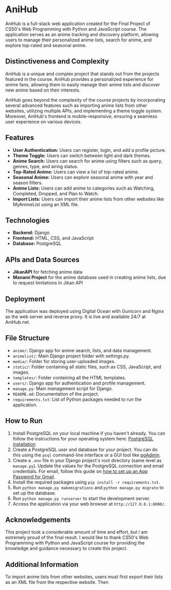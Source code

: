 AniHub
======
AniHub is a full-stack web application created for the Final Project of CS50's Web Programming with Python and JavaScript course. The application serves as an anime tracking and discovery platform, allowing users to manage their personalized anime lists, search for anime, and explore top-rated and seasonal anime.

Distinctiveness and Complexity
-------------------------------
AniHub is a unique and complex project that stands out from the projects featured in the course. AniHub provides a personalized experience for anime fans, allowing them to easily manage their anime lists and discover new anime based on their interests.

AniHub goes beyond the complexity of the course projects by incorporating several advanced features such as importing anime lists from other websites, utilizing multiple APIs, and implementing a theme toggle system. Moreover, AniHub's frontend is mobile-responsive, ensuring a seamless user experience on various devices.

Features
--------
- **User Authentication:** Users can register, login, and add a profile picture.
- **Theme Toggle:** Users can switch between light and dark themes.
- **Anime Search:** Users can search for anime using filters such as query, genres, type, and airing status.
- **Top-Rated Anime:** Users can view a list of top-rated anime.
- **Seasonal Anime:** Users can explore seasonal anime with year and season filters.
- **Anime Lists:** Users can add anime to categories such as Watching, Completed, Dropped, and Plan to Watch.
- **Import Lists:** Users can import their anime lists from other websites like MyAnimeList using an XML file.

Technologies
------------
- **Backend:** Django
- **Frontend:** HTML, CSS, and JavaScript
- **Database:** PostgreSQL

APIs and Data Sources
---------------------
- **JikanAPI** for fetching anime data
- **Manami Project** for the anime database used in creating anime lists, due to request limitations in Jikan API

Deployment
----------
The application was deployed using Digital Ocean with Gunicorn and Nginx as the web server and reverse proxy. It is live and available 24/7 at AniHub.net.

File Structure
--------------
- `anime/`: Django app for anime search, lists, and data management.
- `animelist/`: Main Django project folder with settings.py.
- `media/`: Folder for storing user-uploaded images.
- `static/`: Folder containing all static files, such as CSS, JavaScript, and images.
- `templates/`: Folder containing all the HTML templates.
- `users/`: Django app for authentication and profile management.
- `manage.py`: Main management script for Django.
- `README.md`: Documentation of the project.
- `requirements.txt`: List of Python packages needed to run the application.

How to Run
----------
1. Install PostgreSQL on your local machine if you haven't already. You can follow the instructions for your operating system here: [PostgreSQL installation](https://www.postgresql.org/download/)
2. Create a PostgreSQL user and database for your project. You can do this using the `psql` command-line interface or a GUI tool like [pgAdmin](https://www.pgadmin.org/).
3. Create a `.env` file in your Django project's root directory (same level as `manage.py`). Update the values for the PostgreSQL connection and email credentials. For email, follow this guide on [how to set up an App Password for Gmail](https://support.google.com/accounts/answer/185833).
4. Install the required packages using `pip install -r requirements.txt`.
5. Run `python manage.py makemigrations` and `python manage.py migrate` to set up the database.
6. Run `python manage.py runserver` to start the development server.
7. Access the application via your web browser at `http://127.0.0.1:8000/`.


Acknowledgements
----------------
This project took a considerable amount of time and effort, but I am extremely proud of the final result. I would like to thank CS50's Web Programming with Python and JavaScript course for providing the knowledge and guidance necessary to create this project.

Additional Information
----------------------
To import anime lists from other websites, users must first export their lists as an XML file from the respective website. Then
